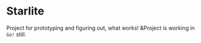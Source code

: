 # Starlite
Project for prototyping and figuring out, what works!
&amp;Project is working in `Go!` still.


